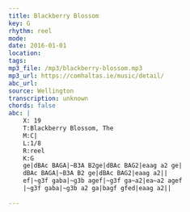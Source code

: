 ```yaml
---
title: Blackberry Blossom
key: G
rhythm: reel
mode: 
date: 2016-01-01
location:
tags:
mp3_file: /mp3/blackberry-blossom.mp3
mp3_url: https://comhaltas.ie/music/detail/
abc_url: 
source: Wellington
transcription: unknown
chords: false
abc: |
    X: 19
    T:Blackberry Blossom, The
    M:C|
    L:1/8
    R:reel
    K:G
    ge|dBAc BAGA|~B3A B2ge|dBAc BAG2|eaag a2 ge|
    dBAc BAGA|~B3A B2 ge|dBAc BAG2|eaag a2||
    ef|~g3f gaba|~g3b agef|~g3f ga~a2|ea~a2 agef
    |~g3f gaba|~g3b a2 ga|bagf gfed|eaag a2||
    
---
```



